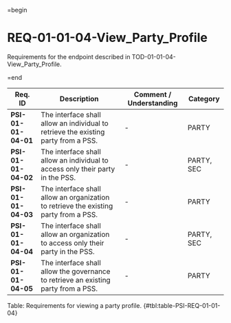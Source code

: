 =begin

# REQ-01-01-04-View_Party_Profile

Requirements for the endpoint described in TOD-01-01-04-View_Party_Profile.

=end

| Req. ID                        | Description                         | Comment / Understanding                  | Category                       |
| ------------------------------ | ----------------------------------- | ---------------------------------------- | ------------------------------ |
| __PSI-01-01-04-01__ | The interface shall allow an individual to retrieve the existing party from a PSS.   | -                       | PARTY      |
| __PSI-01-01-04-02__ | The interface shall allow an individual to access only their party in the PSS.       | -                       | PARTY, SEC |
| __PSI-01-01-04-03__ | The interface shall allow an organization to retrieve the existing party from a PSS. | -                       | PARTY      |
| __PSI-01-01-04-04__ | The interface shall allow an organization to access only their party in the PSS.     | -                       | PARTY, SEC |
| __PSI-01-01-04-05__ | The interface shall allow the governance to retrieve an existing party from a PSS.   | -                       | PARTY      |

Table: Requirements for viewing a party profile. {#tbl:table-PSI-REQ-01-01-04}
